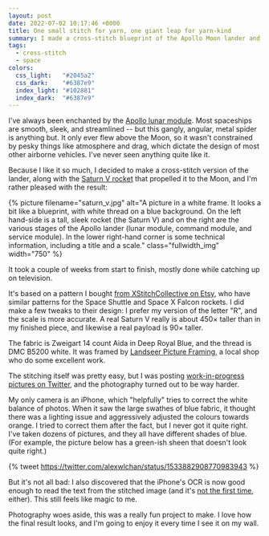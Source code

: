 ```yaml
---
layout: post
date: 2022-07-02 10:17:46 +0000
title: One small stitch for yarn, one giant leap for yarn-kind
summary: I made a cross-stitch blueprint of the Apollo Moon lander and the Saturn V rocket.
tags:
  - cross-stitch
  - space
colors:
  css_light:   "#2045a2"
  css_dark:    "#6387e9"
  index_light: "#102881"
  index_dark:  "#6387e9"
---
```


I've always been enchanted by the [Apollo lunar module][LM].
Most spaceships are smooth, sleek, and streamlined -- but this gangly, angular, metal spider is anything but.
It only ever flew above the Moon, so it wasn't constrained by pesky things like atmosphere and drag, which dictate the design of most other airborne vehicles.
I've never seen anything quite like it.

Because I like it so much, I decided to make a cross-stitch version of the lander, along with the [Saturn V rocket][SV] that propelled it to the Moon, and I'm rather pleased with the result:

{%
  picture
  filename="saturn_v.jpg"
  alt="A picture in a white frame. It looks a bit like a blueprint, with white thread on a blue background. On the left hand-side is a tall, sleek rocket (the Saturn V) and on the right are the various stages of the Apollo lander (lunar module, command module, and service module). In the lower right-hand corner is some technical information, including a title and a scale."
  class="fullwidth_img"
  width="750"
%}

It took a couple of weeks from start to finish, mostly done while catching up on television.

It's based on a pattern I bought [from XStitchCollective on Etsy][etsy], who have similar patterns for the Space Shuttle and Space X Falcon rockets.
I did make a few tweaks to their design: I prefer my version of the letter "R", and the scale is more accurate.
A real Saturn V really is about 450&times; taller than in my finished piece, and likewise a real payload is 90&times; taller.

The fabric is Zweigart 14&nbsp;count Aida in Deep Royal Blue, and the thread is DMC B5200 white.
It was framed by [Landseer Picture Framing][landseer], a local shop who do some excellent work.

The stitching itself was pretty easy, but I was posting [work-in-progress pictures on Twitter][tweet], and the photography turned out to be way harder.

My only camera is an iPhone, which "helpfully" tries to correct the white balance of photos.
When it saw the large swathes of blue fabric, it thought there was a lighting issue and aggressively adjusted the colours towards orange.
I tried to correct them after the fact, but I never got it quite right.
I've taken dozens of pictures, and they all have different shades of blue.
(For example, the picture below has a green-ish sheen that doesn't look quite right.)

{% tweet https://twitter.com/alexwlchan/status/1533882908770983943 %}

But it's not all bad: I also discovered that the iPhone's OCR is now good enough to read the text from the stitched image (and it's [not the first time][first_time], either).
This still feels like magic to me.

Photography woes aside, this was a really fun project to make.
I love how the final result looks, and I'm going to enjoy it every time I see it on my wall.

[LM]: https://en.wikipedia.org/wiki/Apollo_Lunar_Module
[SV]: https://en.wikipedia.org/wiki/Saturn_V
[etsy]: https://www.etsy.com/uk/listing/756788593/saturn-v-blueprint-cross-stitch-pattern
[landseer]: https://landseerpictureframes.co.uk/
[tweet]: https://twitter.com/alexwlchan/status/1533882908770983943
[video]: https://twitter.com/alexwlchan/status/1541896747030650881
[first_time]: https://twitter.com/alexwlchan/status/1530845932379680773
